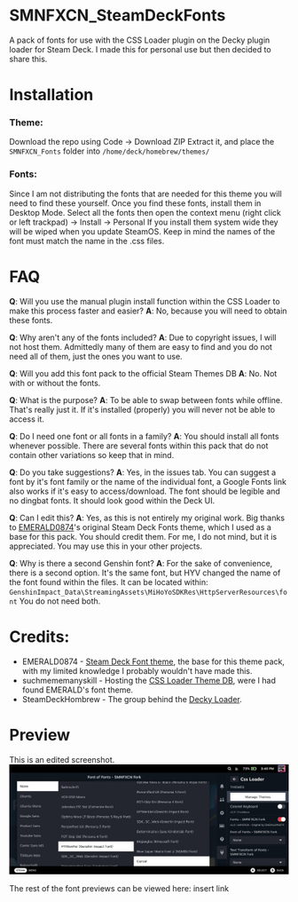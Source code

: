 
# SMNFXCN_SteamDeckFonts

A pack of fonts for use with the CSS Loader plugin on the Decky plugin loader for Steam Deck.
I made this for personal use but then decided to share this.


# Installation

### Theme:
Download the repo using Code -> Download ZIP
Extract it, and place the `SMNFXCN_Fonts` folder into `/home/deck/homebrew/themes/`

### Fonts:
Since I am not distributing the fonts that are needed for this theme you will need to find these yourself.
Once you find these fonts, install them in Desktop Mode.
Select all the fonts then open the context menu (right click or left trackpad) -> Install -> Personal
If you install them system wide they will be wiped when you update SteamOS.
Keep in mind the names of the font must match the name in the .css files. 

# FAQ

**Q**: Will you use the manual plugin install function within the CSS Loader to make this process faster and easier?
**A**: No, because you will need to obtain these fonts.
  
 **Q**: Why aren't any of the fonts included?
 **A**: Due to copyright issues, I will not host them. Admittedly many of them are    easy to find and you do not need all of them, just the ones you want to use.
   
 **Q**: Will you add this font pack to the official Steam Themes DB
 **A**: No. Not with or without the fonts.

**Q**: What is the purpose?
**A**: To be able to swap between fonts while offline. That's really just it. If it's installed (properly) you will never not be able to access it.

**Q**: Do I need one font or all fonts in a family?
**A**: You should install all fonts whenever possible. There are several fonts within this pack that do not contain other variations so keep that in mind.

**Q**: Do you take suggestions?
**A**: Yes, in the issues tab. You can suggest a font by it's font family or the name of the individual font, a Google Fonts link also works if it's easy to access/download. The font should be legible and no dingbat fonts. It should look good within the Deck UI.

  **Q**: Can I edit this?
  **A**: Yes, as this is not entirely my original work. Big thanks to [EMERALD0874](https://github.com/EMERALD0874/Steam-Deck-Themes)'s original Steam Deck Fonts theme, which I used as a base for this pack. You should credit them. For me, I do not mind, but it is appreciated. You may use this in your other projects.

 **Q**: Why is there a second Genshin font? 
 **A**: For the sake of convenience, there is a second option. It's the same font, but HYV changed the name of the font found within the files. It can be located within:    `GenshinImpact_Data\StreamingAssets\MiHoYoSDKRes\HttpServerResources\font` You do not need both. 

# Credits:

 - EMERALD0874 - [Steam Deck Font
   theme](https://github.com/EMERALD0874/Steam-Deck-Themes), the base
   for this theme pack, with my limited knowledge I probably wouldn't
   have made this.
 - suchmememanyskill - Hosting the [CSS Loader Theme
   DB](https://github.com/suchmememanyskill/CssLoader-ThemeDb), were I
   had found EMERALD's font theme.
 - SteamDeckHombrew - The group behind the [Decky
   Loader](https://github.com/SteamDeckHomebrew/decky-loader).

# Preview

This is an edited screenshot.
![](https://raw.githubusercontent.com/SimonFoxcoon/SMNFXCN_SteamDeckFonts/main/images/selectmenu.png)

The rest of the font previews can be viewed here: insert link
